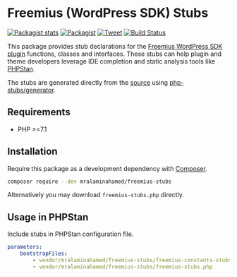 # Freemius (WordPress SDK) Stubs

[![Packagist stats](https://img.shields.io/packagist/dt/mralaminahamed/freemius-stubs.svg)](https://packagist.org/packages/mralaminahamed/freemius-stubs/stats)
[![Packagist](https://img.shields.io/packagist/v/mralaminahamed/freemius-stubs.svg?color=4CC61E&style=popout)](https://packagist.org/packages/mralaminahamed/freemius-stubs)
[![Tweet](https://img.shields.io/badge/Tweet-share-d5d5d5?style=social&logo=twitter)](https://twitter.com/intent/tweet?text=https%3A%2F%2Fgithub.com%2Fmralaminahamed%2Fphpstan-freemius-stubs&url=I%20use%20mralaminahamed%2Fphpstan-freemius-stubs%20for%20IDE%20completion%20and%20static%20analysis)
[![Build Status](https://app.travis-ci.com/mralaminahamed/freemius-stubs.svg?branch=master)](https://app.travis-ci.com/mralaminahamed/freemius-stubs)

This package provides stub declarations for the [Freemius WordPress SDK plugin](https://github.com/freemius/wordpress-sdk)
functions, classes and interfaces.
These stubs can help plugin and theme developers leverage IDE completion
and static analysis tools like [PHPStan](https://github.com/phpstan/phpstan).

The stubs are generated directly from the [source](https://github.com/freemius/wordpress-sdk)
using [php-stubs/generator](https://github.com/php-stubs/generator).

## Requirements

- PHP >=7.1

## Installation

Require this package as a development dependency with [Composer](https://getcomposer.org).

```bash
composer require --dev mralaminahamed/freemius-stubs
```

Alternatively you may download `freemius-stubs.php` directly.

## Usage in PHPStan

Include stubs in PHPStan configuration file.

```yaml
parameters:
    bootstrapFiles:
        - vendor/mralaminahamed/freemius-stubs/freemius-constants-stubs.php
        - vendor/mralaminahamed/freemius-stubs/freemius-stubs.php
```
